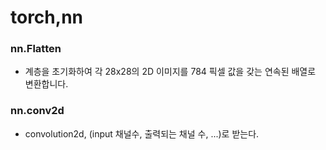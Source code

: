 # torch,nn

### nn.Flatten
- 계층을 초기화하여 각 28x28의 2D 이미지를 784 픽셀 값을 갖는 연속된 배열로 변환합니다.

### nn.conv2d
- convolution2d, (input 채널수, 출력되는 채널 수, ...)로 받는다.